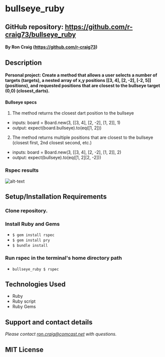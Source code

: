 # bullseye_ruby

## GitHub repository: https://github.com/r-craig73/bullseye_ruby

#### By Ron Craig (https://github.com/r-craig73)

## Description
#### Personal project: Create a method that allows a user selects a number of targets (targets), a nested array of x,y positions [[3, 4], [2, -2], [-2, 5]] (positions), and requested positions that are closest to the bullseye target (0,0) (closest_darts).


#### Bullseye specs
1. The method returns the closest dart position to the bullseye
  * inputs: board = Board.new(3, [[3, 4], [2, -2], [1, 2]], 1)
  * output: expect(board.bullseye).to(eq([1, 2]))
2. The method returns multiple positions that are closest to the bullseye (closest first, 2nd closest second, etc.)
  * inputs: board = Board.new(3, [[3, 4], [2, -2], [1, 2]], 2)
  * output: expect(bullseye).to(eq([1, 2]<Return>[2, -2]))


### Rspec results
![alt-text](img/rspec-screenshot.png "Screenshot Rspec results, coming soon")

## Setup/Installation Requirements
### Clone repository.
### Install Ruby and Gems
* `$ gem install rspec`
* `$ gem install pry`
* `$ bundle install`

### Run rspec in the terminal's home directory path
* `bullseye_ruby $ rspec`

## Technologies Used
* Ruby
* Ruby script
* Ruby Gems

## Support and contact details
_Please contact ron.craig@comcast.net with questions._

## MIT License